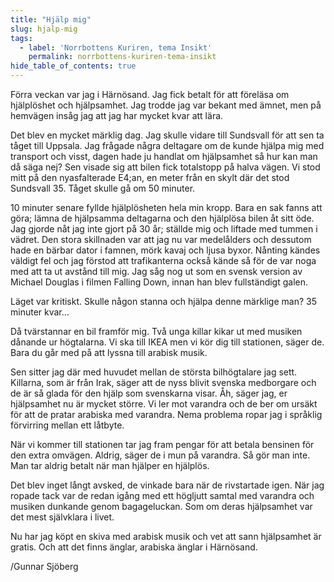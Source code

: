 ```yaml
---
title: "Hjälp mig"
slug: hjalp-mig
tags:
  - label: 'Norrbottens Kuriren, tema Insikt'
    permalink: norrbottens-kuriren-tema-insikt
hide_table_of_contents: true
---
```

Förra veckan var jag i Härnösand. Jag fick betalt för att föreläsa om hjälplöshet och hjälpsamhet. Jag trodde jag var bekant med ämnet, men på hemvägen insåg jag att jag har mycket kvar att lära.

<!--truncate-->

Det blev en mycket märklig dag. Jag skulle vidare till Sundsvall för att sen ta tåget till Uppsala. Jag frågade några deltagare om de kunde hjälpa mig med transport och visst, dagen hade ju handlat om hjälpsamhet så hur kan man då säga nej? Sen visade sig att bilen fick totalstopp på halva vägen. Vi stod mitt på den nyasfalterade E4;an, en meter från en skylt där det stod Sundsvall 35\. Tåget skulle gå om 50 minuter.

10 minuter senare fyllde hjälplösheten hela min kropp. Bara en sak fanns att göra; lämna de hjälpsamma deltagarna och den hjälplösa bilen åt sitt öde. Jag gjorde nåt jag inte gjort på 30 år; ställde mig och liftade med tummen i vädret. Den stora skillnaden var att jag nu var medelålders och dessutom hade en bärbar dator i famnen, mörk kavaj och ljusa byxor. Nånting kändes väldigt fel och jag förstod att trafikanterna också kände så för de var noga med att ta ut avstånd till mig. Jag såg nog ut som en svensk version av Michael Douglas i filmen Falling Down, innan han blev fullständigt galen. 

Läget var kritiskt. Skulle någon stanna och hjälpa denne märklige man? 35 minuter kvar…

Då tvärstannar en bil framför mig. Två unga killar kikar ut med musiken dånande ur högtalarna. Vi ska till IKEA men vi kör dig till stationen, säger de. Bara du går med på att lyssna till arabisk musik.

Sen sitter jag där med huvudet mellan de största bilhögtalare jag sett. Killarna, som är från Irak, säger att de nyss blivit svenska medborgare och de är så glada för den hjälp som svenskarna visar. Åh, säger jag, er hjälpsamhet nu är mycket större. Vi ler mot varandra och de ber om ursäkt för att de pratar arabiska med varandra. Nema problema ropar jag i språklig förvirring mellan ett låtbyte.

När vi kommer till stationen tar jag fram pengar för att betala bensinen för den extra omvägen. Aldrig, säger de i mun på varandra. Så gör man inte. Man tar aldrig betalt när man hjälper en hjälplös.

Det blev inget långt avsked, de vinkade bara när de rivstartade igen. När jag ropade tack var de redan igång med ett högljutt samtal med varandra och musiken dunkande genom bagageluckan. Som om deras hjälpsamhet var det mest självklara i livet. 

Nu har jag köpt en skiva med arabisk musik och vet att sann hjälpsamhet är gratis. Och att det finns änglar, arabiska änglar i Härnösand.

/Gunnar Sjöberg
